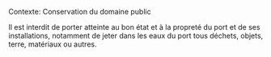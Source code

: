 Contexte: Conservation du domaine public

Il est interdit de porter atteinte au bon état et à la propreté du port et de ses installations, notamment de jeter dans les eaux du port tous déchets, objets, terre, matériaux ou autres.